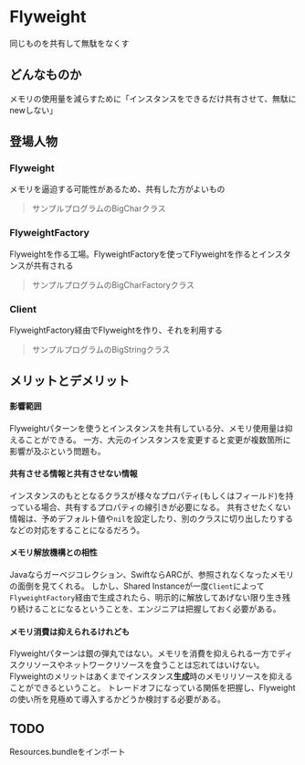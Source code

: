 # Flyweight
同じものを共有して無駄をなくす

## どんなものか
メモリの使用量を減らすために「インスタンスをできるだけ共有させて、無駄にnewしない」

## 登場人物
### Flyweight
メモリを逼迫する可能性があるため、共有した方がよいもの
> サンプルプログラムのBigCharクラス

### FlyweightFactory
Flyweightを作る工場。FlyweightFactoryを使ってFlyweightを作るとインスタンスが共有される
> サンプルプログラムのBigCharFactoryクラス

### Client
FlyweightFactory経由でFlyweightを作り、それを利用する
> サンプルプログラムのBigStringクラス

## メリットとデメリット
#### 影響範囲
Flyweightパターンを使うとインスタンスを共有している分、メモリ使用量は抑えることができる。
一方、大元のインスタンスを変更すると変更が複数箇所に影響が及ぶという問題も。

#### 共有させる情報と共有させない情報
インスタンスのもととなるクラスが様々なプロパティ(もしくはフィールド)を持っている場合、共有するプロパティの線引きが必要になる。
共有させたくない情報は、予めデフォルト値や`nil`を設定したり、別のクラスに切り出したりするなどの対応をすることになるだろう。

#### メモリ解放機構との相性
Javaならガーベジコレクション、SwiftならARCが、参照されなくなったメモリの面倒を見てくれる。
しかし、Shared Instanceが一度`Client`によって`FlyweightFactory`経由で生成されたら、明示的に解放してあげない限り生き残り続けることになるということを、エンジニアは把握しておく必要がある。


#### メモリ消費は抑えられるけれども
Flyweightパターンは銀の弾丸ではない。メモリを消費を抑えられる一方でディスクリソースやネットワークリソースを食うことは忘れてはいけない。
Flyweightのメリットはあくまでインスタンス**生成**時のメモリリソースを抑えることができるということ。
トレードオフになっている関係を把握し、Flyweightの使い所を見極めて導入するかどうか検討する必要がある。

## TODO
Resources.bundleをインポート
